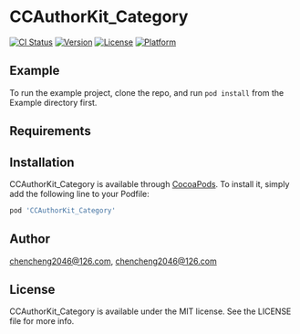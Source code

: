# CCAuthorKit_Category

[![CI Status](http://img.shields.io/travis/chencheng2046@126.com/CCAuthorKit_Category.svg?style=flat)](https://travis-ci.org/chencheng2046@126.com/CCAuthorKit_Category)
[![Version](https://img.shields.io/cocoapods/v/CCAuthorKit_Category.svg?style=flat)](http://cocoapods.org/pods/CCAuthorKit_Category)
[![License](https://img.shields.io/cocoapods/l/CCAuthorKit_Category.svg?style=flat)](http://cocoapods.org/pods/CCAuthorKit_Category)
[![Platform](https://img.shields.io/cocoapods/p/CCAuthorKit_Category.svg?style=flat)](http://cocoapods.org/pods/CCAuthorKit_Category)

## Example

To run the example project, clone the repo, and run `pod install` from the Example directory first.

## Requirements

## Installation

CCAuthorKit_Category is available through [CocoaPods](http://cocoapods.org). To install
it, simply add the following line to your Podfile:

```ruby
pod 'CCAuthorKit_Category'
```

## Author

chencheng2046@126.com, chencheng2046@126.com

## License

CCAuthorKit_Category is available under the MIT license. See the LICENSE file for more info.
